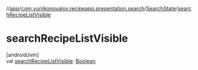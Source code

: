 //[app](../../../index.md)/[com.yuriikonovalov.recipeapp.presentation.search](../index.md)/[SearchState](index.md)/[searchRecipeListVisible](search-recipe-list-visible.md)

# searchRecipeListVisible

[androidJvm]\
val [searchRecipeListVisible](search-recipe-list-visible.md): [Boolean](https://kotlinlang.org/api/latest/jvm/stdlib/kotlin/-boolean/index.html)
